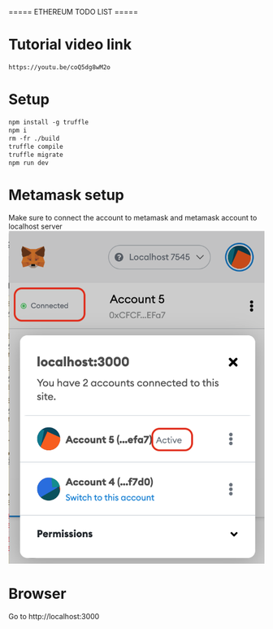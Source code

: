 ===== ETHEREUM TODO LIST =====

# Tutorial video link
```
https://youtu.be/coQ5dg8wM2o
```

# Setup
```
npm install -g truffle
npm i
rm -fr ./build
truffle compile
truffle migrate
npm run dev
```

# Metamask setup
Make sure to connect the account to metamask and metamask account to localhost server
![MetaMask setup](./docs/images/metamask-setup.png)

# Browser
Go to http://localhost:3000